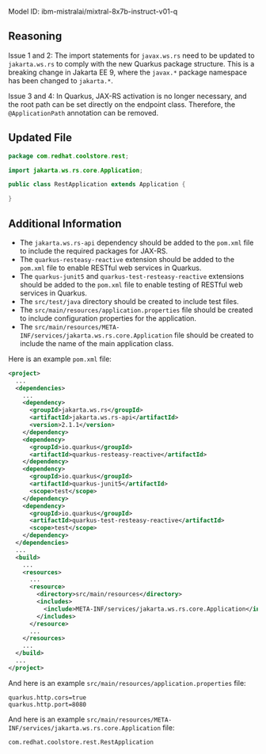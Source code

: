 Model ID: ibm-mistralai/mixtral-8x7b-instruct-v01-q

## Reasoning

Issue 1 and 2: The import statements for `javax.ws.rs` need to be updated to `jakarta.ws.rs` to comply with the new Quarkus package structure. This is a breaking change in Jakarta EE 9, where the `javax.*` package namespace has been changed to `jakarta.*`.

Issue 3 and 4: In Quarkus, JAX-RS activation is no longer necessary, and the root path can be set directly on the endpoint class. Therefore, the `@ApplicationPath` annotation can be removed.

## Updated File

```java
package com.redhat.coolstore.rest;

import jakarta.ws.rs.core.Application;

public class RestApplication extends Application {

}
```

## Additional Information

* The `jakarta.ws.rs-api` dependency should be added to the `pom.xml` file to include the required packages for JAX-RS.
* The `quarkus-resteasy-reactive` extension should be added to the `pom.xml` file to enable RESTful web services in Quarkus.
* The `quarkus-junit5` and `quarkus-test-resteasy-reactive` extensions should be added to the `pom.xml` file to enable testing of RESTful web services in Quarkus.
* The `src/test/java` directory should be created to include test files.
* The `src/main/resources/application.properties` file should be created to include configuration properties for the application.
* The `src/main/resources/META-INF/services/jakarta.ws.rs.core.Application` file should be created to include the name of the main application class.

Here is an example `pom.xml` file:

```xml
<project>
  ...
  <dependencies>
    ...
    <dependency>
      <groupId>jakarta.ws.rs</groupId>
      <artifactId>jakarta.ws.rs-api</artifactId>
      <version>2.1.1</version>
    </dependency>
    <dependency>
      <groupId>io.quarkus</groupId>
      <artifactId>quarkus-resteasy-reactive</artifactId>
    </dependency>
    <dependency>
      <groupId>io.quarkus</groupId>
      <artifactId>quarkus-junit5</artifactId>
      <scope>test</scope>
    </dependency>
    <dependency>
      <groupId>io.quarkus</groupId>
      <artifactId>quarkus-test-resteasy-reactive</artifactId>
      <scope>test</scope>
    </dependency>
  </dependencies>
  ...
  <build>
    ...
    <resources>
      ...
      <resource>
        <directory>src/main/resources</directory>
        <includes>
          <include>META-INF/services/jakarta.ws.rs.core.Application</include>
        </includes>
      </resource>
      ...
    </resources>
    ...
  </build>
  ...
</project>
```

And here is an example `src/main/resources/application.properties` file:

```
quarkus.http.cors=true
quarkus.http.port=8080
```

And here is an example `src/main/resources/META-INF/services/jakarta.ws.rs.core.Application` file:

```
com.redhat.coolstore.rest.RestApplication
```